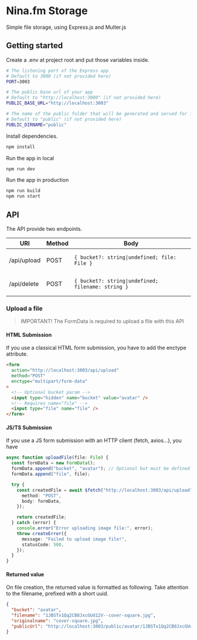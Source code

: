 # Nina.fm Storage

Simple file storage, using Express.js and Multer.js

## Getting started

Create a .env at project root and put those variables inside.

```sh
# The listening port of the Express app
# Default to 3000 (if not provided here)
PORT=3003

# The public base url of your app
# Default to "http://localhost:3000" (if not provided here)
PUBLIC_BASE_URL="http://localhost:3003"

# The name of the public folder that will be generated and served for files access
# Default to "public" (if not provided here)
PUBLIC_DIRNAME="public"
```

Install dependencies.

```sh
npm install
```

Run the app in local

```sh
npm run dev
```

Run the app in production

```sh
npm run build
npm run start
```

## API

The API provide two endpoints.

| URI         | Method | Body                                                          |
| ----------- | ------ | ------------------------------------------------------------- |
| /api/upload | POST   | <pre>`{ bucket?: string\|undefined; file: File }`</pre>       |
| /api/delete | POST   | <pre>`{ bucket?: string\|undefined; filename: string }`</pre> |

### Upload a file

> IMPORTANT! The FormData is required to upload a file with this API

#### HTML Submission

If you use a classical HTML form submission, you have to add the enctype attribute.

```html
<form
  action="http://localhost:3003/api/upload"
  method="POST"
  enctype="multipart/form-data"
>
  <!-- Optional bucket param -->
  <input type="hidden" name="bucket" value="avatar" />
  <!-- Requires name="file" -->
  <input type="file" name="file" />
</form>
```

#### JS/TS Submission

If you use a JS form submission with an HTTP client (fetch, axios…), you have

```ts
async function uploadFile(file: File) {
  const formData = new FormData();
  formData.append("bucket", "avatar"); // Optional but must be defined before "file"
  formData.append("file", file);

  try {
    const createdFile = await $fetch("http://localhost:3003/api/upload", {
      method: "POST",
      body: formData,
    });

    return createdFile;
  } catch (error) {
    console.error("Error uploading image file:", error);
    throw createError({
      message: "Failed to upload image file!",
      statusCode: 500,
    });
  }
}
```

#### Returned value

On file creation, the returned value is formatted as following.
Take attention to the filename, prefixed with a short uuid.

```json
{
  "bucket": "avatar",
  "filename": "1JBSTx1Qq2CB8JxcGUd12V--cover-square.jpg",
  "originalname": "cover-square.jpg",
  "publicUrl": "http://localhost:3003/public/avatar/1JBSTx1Qq2CB8JxcGUd12V--cover-square.jpg"
}
```
